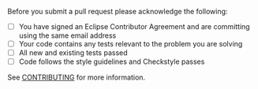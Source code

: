 Before you submit a pull request please acknowledge the following:
- [ ] You have signed an Eclipse Contributor Agreement and are committing using the same email address
- [ ] Your code contains any tests relevant to the problem you are solving
- [ ] All new and existing tests passed
- [ ] Code follows the style guidelines and Checkstyle passes

See [CONTRIBUTING](https://github.com/eclipse/milo/blob/master/CONTRIBUTING.md) for more information.
